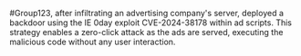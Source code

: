 
#Group123, after infiltrating an advertising company's server, deployed a backdoor using the IE 0day exploit CVE-2024-38178 within ad scripts. This strategy enables a zero-click attack as the ads are served, executing the malicious code without any user interaction.
